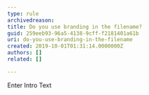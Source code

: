 ```yaml
---
type: rule
archivedreason: 
title: Do you use branding in the filename?
guid: 259eeb93-96a5-4138-9cff-f2181401a61b
uri: do-you-use-branding-in-the-filename
created: 2019-10-01T01:31:14.0000000Z
authors: []
related: []

---
```



Enter Intro Text
<br><excerpt class='endintro'></excerpt><br>



